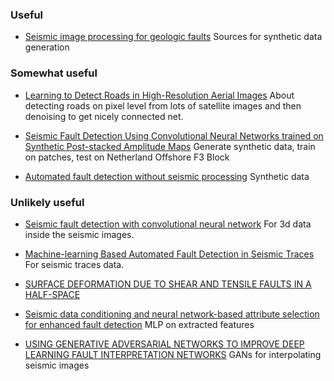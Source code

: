### Useful 
* [Seismic image processing for geologic faults](https://github.com/dhale/ipf)
Sources for synthetic data generation

### Somewhat useful
* [Learning to Detect Roads in High-Resolution Aerial Images](http://www.cs.utoronto.ca/~vmnih/docs/road_detection.pdf)
About detecting roads on pixel level from lots of satellite images and then denoising to get nicely connected net.

* [Seismic Fault Detection Using Convolutional Neural Networks trained on Synthetic Post-stacked Amplitude Maps](ftp://obaluae.inf.puc-rio.br/pub/docs/techreports/18_03_pochet.pdf)
Generate synthetic data, train on patches, test on Netherland Offshore F3 Block 

* [Automated fault detection without seismic processing](https://dspace.mit.edu/openaccess-disseminate/1721.1/110058)
Synthetic data

### Unlikely useful
* [Seismic fault detection with convolutional neural network](https://watermark.silverchair.com/geo-2017-0666.1.pdf)
For 3d data inside the seismic images. 

* [Machine-learning Based Automated Fault Detection in Seismic Traces](http://people.csail.mit.edu/chiyuan/papers/EAGE2014-seismic.pdf)
For seismic traces data.

* [SURFACE DEFORMATION DUE TO SHEAR AND TENSILE FAULTS IN A HALF-SPACE](http://www.bosai.go.jp/study/application/dc3d/download/Okada_1985_BSSA.pdf)

* [Seismic data conditioning and neural network-based attribute selection for enhanced fault detection](http://pg.lyellcollection.org/content/petgeo/early/2013/03/25/petgeo2011-001.full.pdf)
MLP on extracted features

* [USING GENERATIVE ADVERSARIAL NETWORKS TO IMPROVE DEEP LEARNING FAULT INTERPRETATION NETWORKS](https://www.researchgate.net/profile/Ping_Lu10/publication/326758131_Using_generative_adversarial_networks_to_improve_deep-learning_fault_interpretation_networks/links/5b9a627d45851574f7c3b680/Using-generative-adversarial-networks-to-improve-deep-learning-fault-interpretation-networks.pdf)
GANs for interpolating seismic images